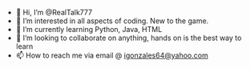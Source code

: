 - 👋 Hi, I’m @RealTalk777
- 👀 I’m interested in all aspects of coding. New to the game.
- 🌱 I’m currently learning Python, Java, HTML
- 💞️ I’m looking to collaborate on anything, hands on is the best way to learn
- 📫 How to reach me via email @ igonzales64@yahoo.com

<!---
RealTalk777/RealTalk777 is a ✨ special ✨ repository because its `README.md` (this file) appears on your GitHub profile.
You can click the Preview link to take a look at your changes.
--->
